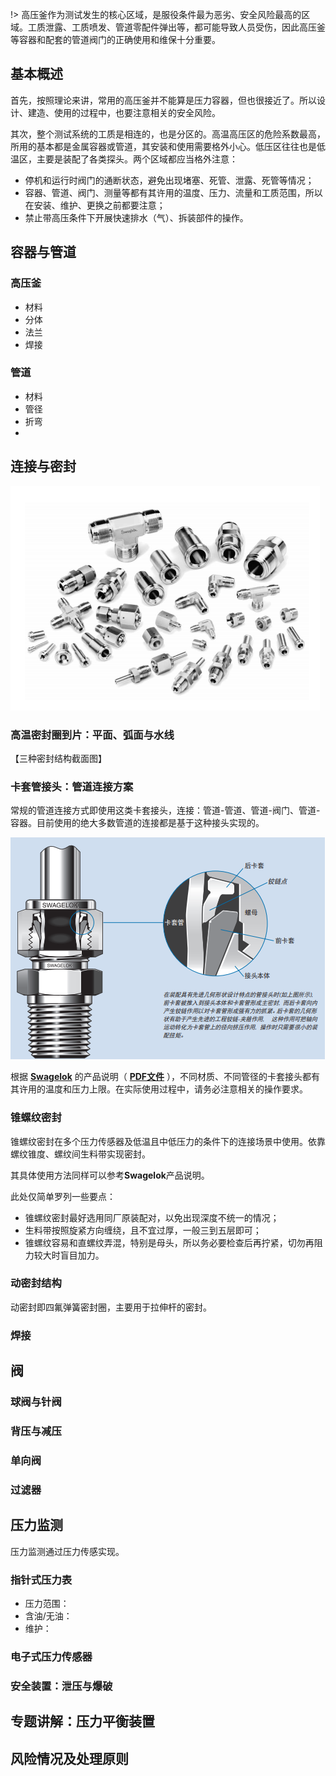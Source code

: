!> 高压釜作为测试发生的核心区域，是服役条件最为恶劣、安全风险最高的区域。工质泄露、工质喷发、管道零配件弹出等，都可能导致人员受伤，因此高压釜等容器和配套的管道阀门的正确使用和维保十分重要。

## 基本概述
首先，按照理论来讲，常用的高压釜并不能算是压力容器，但也很接近了。所以设计、建造、使用的过程中，也要注意相关的安全风险。

其次，整个测试系统的工质是相连的，也是分区的。高温高压区的危险系数最高，所用的基本都是金属容器或管道，其安装和使用需要格外小心。低压区往往也是低温区，主要是装配了各类探头。两个区域都应当格外注意：
- 停机和运行时阀门的通断状态，避免出现堵塞、死管、泄露、死管等情况；
- 容器、管道、阀门、测量等都有其许用的温度、压力、流量和工质范围，所以在安装、维护、更换之前都要注意；
- 禁止带高压条件下开展快速排水（气）、拆装部件的操作。

## 容器与管道
### 高压釜
- 材料
- 分体
- 法兰
- 焊接

### 管道
- 材料
- 管径
- 折弯
-

## 连接与密封
![Swagelok产品](图203世伟洛克产品.png)
### 高温密封圈到片：平面、弧面与水线
【三种密封结构截面图】

### 卡套管接头：管道连接方案
常规的管道连接方式即使用这类卡套接头，连接：管道-管道、管道-阀门、管道-容器。目前使用的绝大多数管道的连接都是基于这种接头实现的。

![卡套结构](图203卡套.png)

根据 **[Swagelok](https://products.swagelok.com.cn/)** 的产品说明（ **[PDF文件](附203Swagelok.pdf)** ），不同材质、不同管径的卡套接头都有其许用的温度和压力上限。在实际使用过程中，请务必注意相关的操作要求。

### 锥螺纹密封
锥螺纹密封在多个压力传感器及低温且中低压力的条件下的连接场景中使用。依靠螺纹锥度、螺纹间生料带实现密封。

其具体使用方法同样可以参考**Swagelok**产品说明。

此处仅简单罗列一些要点：
- 锥螺纹密封最好选用同厂原装配对，以免出现深度不统一的情况；
- 生料带按照旋紧方向缠绕，且不宜过厚，一般三到五层即可；
- 锥螺纹容易和直螺纹弄混，特别是母头，所以务必要检查后再拧紧，切勿再阻力较大时盲目加力。


### 动密封结构
动密封即四氟弹簧密封圈，主要用于拉伸杆的密封。


### 焊接

## 阀
### 球阀与针阀

### 背压与减压

### 单向阀

### 过滤器

## 压力监测
压力监测通过压力传感实现。
### 指针式压力表
- 压力范围：
- 含油/无油：
- 维护：

### 电子式压力传感器

### 安全装置：泄压与爆破

## 专题讲解：压力平衡装置


## 风险情况及处理原则
